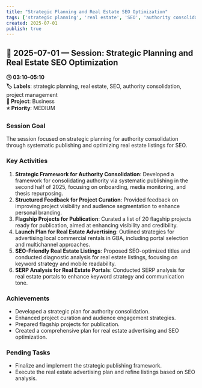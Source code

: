 ```yaml
---
title: "Strategic Planning and Real Estate SEO Optimization"
tags: ['strategic planning', 'real estate', 'SEO', 'authority consolidation', 'project management']
created: 2025-07-01
publish: true
---
```


## 📅 2025-07-01 — Session: Strategic Planning and Real Estate SEO Optimization

**🕒 03:10–05:10**  
**🏷️ Labels**: strategic planning, real estate, SEO, authority consolidation, project management  
**📂 Project**: Business  
**⭐ Priority**: MEDIUM  


### Session Goal
The session focused on strategic planning for authority consolidation through systematic publishing and optimizing real estate listings for SEO.

### Key Activities
1. **Strategic Framework for Authority Consolidation**: Developed a framework for consolidating authority via systematic publishing in the second half of 2025, focusing on onboarding, media monitoring, and thesis repurposing.
2. **Structured Feedback for Project Curation**: Provided feedback on improving project visibility and audience segmentation to enhance personal branding.
3. **Flagship Projects for Publication**: Curated a list of 20 flagship projects ready for publication, aimed at enhancing visibility and credibility.
4. **Launch Plan for Real Estate Advertising**: Outlined strategies for advertising local commercial rentals in GBA, including portal selection and multichannel approaches.
5. **SEO-Friendly Real Estate Listings**: Proposed SEO-optimized titles and conducted diagnostic analysis for real estate listings, focusing on keyword strategy and mobile readability.
6. **SERP Analysis for Real Estate Portals**: Conducted SERP analysis for real estate portals to enhance keyword strategy and communication tone.

### Achievements
- Developed a strategic plan for authority consolidation.
- Enhanced project curation and audience engagement strategies.
- Prepared flagship projects for publication.
- Created a comprehensive plan for real estate advertising and SEO optimization.

### Pending Tasks
- Finalize and implement the strategic publishing framework.
- Execute the real estate advertising plan and refine listings based on SEO analysis.
